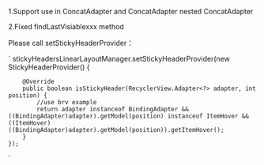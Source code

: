 
1.Support use in ConcatAdapter and ConcatAdapter nested ConcatAdapter

2.Fixed findLastVisiablexxx method

Please call setStickyHeaderProvider：

`
    stickyHeadersLinearLayoutManager.setStickyHeaderProvider(new StickyHeaderProvider() {
    
        @Override
        public boolean isStickyHeader(RecyclerView.Adapter<?> adapter, int position) {
            //use brv example
            return adapter instanceof BindingAdapter && ((BindingAdapter)adapter).getModel(position) instanceof ItemHover && ((ItemHover)((BindingAdapter)adapter).getModel(position)).getItemHover();
        }
    });
`

